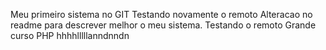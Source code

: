 Meu primeiro sistema no GIT
Testando novamente o remoto
Alteracao no readme para descrever melhor o meu sistema.
Testando o remoto
Grande curso PHP
hhhhlllllanndnndn
